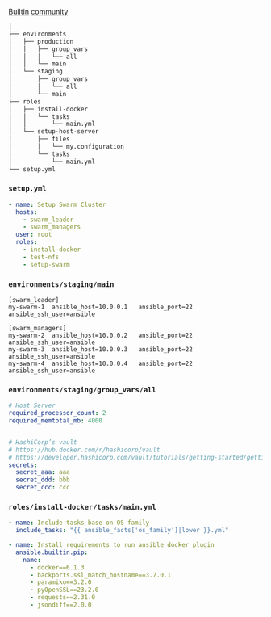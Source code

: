 [Builtin](https://docs.ansible.com/ansible/latest/collections/ansible/builtin/index.html)
[community](https://docs.ansible.com/ansible/latest/collections/community/index.html)


```txt
│
├── environments
│   ├── production
│   │   ├── group_vars
│   │   │   └── all
│   │   └── main
│   └── staging
│       ├── group_vars
│       │   └── all
│       └── main
├── roles
│   ├── install-docker
│   │   └── tasks
│   │       └── main.yml
│   └── setup-host-server
│       ├── files
│       │   └── my.configuration
│       └── tasks
│           └── main.yml
└── setup.yml
```


### `setup.yml`
```yaml
- name: Setup Swarm Cluster
  hosts:
    - swarm_leader
    - swarm_managers
  user: root
  roles:
    - install-docker
    - test-nfs
    - setup-swarm
```


### `environments/staging/main`
```
[swarm_leader]
my-swarm-1  ansible_host=10.0.0.1   ansible_port=22   ansible_ssh_user=ansible

[swarm_managers]
my-swarm-2  ansible_host=10.0.0.2   ansible_port=22   ansible_ssh_user=ansible
my-swarm-3  ansible_host=10.0.0.3   ansible_port=22   ansible_ssh_user=ansible
my-swarm-4  ansible_host=10.0.0.4   ansible_port=22   ansible_ssh_user=ansible
```


### `environments/staging/group_vars/all`
```yaml
# Host Server
required_processor_count: 2
required_memtotal_mb: 4000


# HashiCorp’s vault
# https://hub.docker.com/r/hashicorp/vault
# https://developer.hashicorp.com/vault/tutorials/getting-started/getting-started-intro
secrets:
  secret_aaa: aaa
  secret_ddd: bbb
  secret_ccc: ccc
```


### `roles/install-docker/tasks/main.yml`
```yaml
- name: Include tasks base on OS family
  include_tasks: "{{ ansible_facts['os_family']|lower }}.yml"

- name: Install requirements to run ansible docker plugin
  ansible.builtin.pip:
    name:
      - docker==6.1.3
      - backports.ssl_match_hostname==3.7.0.1
      - paramiko==3.2.0
      - pyOpenSSL==23.2.0
      - requests==2.31.0
      - jsondiff==2.0.0
```
